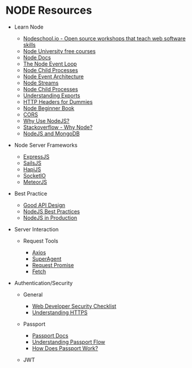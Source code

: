 # NODE Resources

* Learn Node

  * [Nodeschool.io - Open source workshops that teach web software skills](https://nodeschool.io/)
  * [Node University free courses](https://node.university/courses/category/free)
  * [Node Docs](https://nodejs.org/en/docs/)
  * [The Node Event Loop](https://nodejs.org/en/docs/guides/event-loop-timers-and-nexttick/)
  * [Node Child Processes](https://nodejs.org/api/child_process.html)
  * [Node Event Architecture](https://medium.freecodecamp.org/understanding-node-js-event-driven-architecture-223292fcbc2d)
  * [Node Streams](https://medium.freecodecamp.org/node-js-streams-everything-you-need-to-know-c9141306be93)
  * [Node Child Processes](https://medium.freecodecamp.org/node-js-child-processes-everything-you-need-to-know-e69498fe970a)
  * [Understanding Exports](https://www.sitepoint.com/understanding-module-exports-exports-node-js/)
  * [HTTP Headers for Dummies](https://code.tutsplus.com/tutorials/http-headers-for-dummies--net-8039)
  * [Node Beginner Book](https://www.nodebeginner.org/)
  * [CORS](https://developer.mozilla.org/en-US/docs/Web/HTTP/CORS)
  * [Why Use NodeJS?](https://www.toptal.com/nodejs/why-the-hell-would-i-use-node-js)
  * [Stackoverflow - Why Node?](https://stackoverflow.com/questions/1884724/what-is-node-js/6782438#6782438)
  * [NodeJS and MongoDB](https://www.youtube.com/watch?v=CIPbmPUKyMI&list=UUSOH1ts6q_DLeHhNqOpkWSQ)

* Node Server Frameworks

  * [ExpressJS](http://expressjs.com/)
  * [SailsJS](https://sailsjs.com/)
  * [HapiJS](https://hapijs.com/)
  * [SocketIO](https://socket.io)
  * [MeteorJS](https://www.meteor.com/)

* Best Practice

  * [Good API Design](https://techbeacon.com/guide-restful-api-design-35-must-reads#.WcVeaYqsgc0.twitter)
  * [NodeJS Best Practices](https://github.com/i0natan/nodebestpractices)
  * [NodeJS in Production](http://goldbergyoni.com/checklist-best-practice-of-node-js-in-production/)

* Server Interaction

  * Request Tools

    * [Axios](https://github.com/axios/axios)
    * [SuperAgent](https://visionmedia.github.io/superagent/)
    * [Request Promise](https://github.com/request/request-promise)
    * [Fetch](https://developer.mozilla.org/en-US/docs/Web/API/Fetch_API)

* Authentication/Security

  * General

    * [Web Developer Security Checklist](https://simplesecurity.sensedeep.com/web-developer-security-checklist-f2e4f43c9c56)
    * [Understanding HTTPS](https://robertheaton.com/2014/03/27/how-does-https-actually-work/) 

  * Passport

    * [Passport Docs](www.passportjs.org/)
    * [Understanding Passport Flow](https://stackoverflow.com/questions/27637609/understanding-passport-serialize-deserialize)
    * [How Does Passport Work?](http://toon.io/understanding-passportjs-authentication-flow/)

  * JWT
